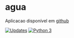 # agua

Aplicacao disponível em [github](https://https://github.com/limberger/agua)


[![Updates](https://pyup.io/repos/github/limberger/agua/shield.svg)](https://pyup.io/repos/github/limberger/agua/)
[![Python 3](https://pyup.io/repos/github/limberger/agua/python-3-shield.svg)](https://pyup.io/repos/github/limberger/agua/)